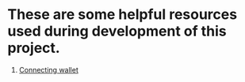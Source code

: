 # These are some helpful resources used during development of this project.

1. [Connecting wallet](https://www.rainbowkit.com)